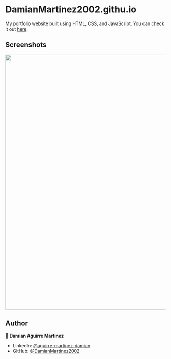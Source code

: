 # DamianMartinez2002.githu.io

My portfolio website built using HTML, CSS, and JavaScript. You can check it out [here](https://github.com/DamianMartinez2002).



## Screenshots

<p float="center">
    <img src="https://github.com/arasgungore/arasgungore.github.io/blob/main/Screenshots/foto.png" width="800">
</p>



## Author

👤 **Damian Aguirre Martinez**

* LinkedIn: [@aguirre-martinez-damian](https://www.linkedin.com/in/aguirre-martinez-damian-28973a2bb/)
* GitHub: [@DamianMartinez2002](https://github.com/DamianMartinez2002)
